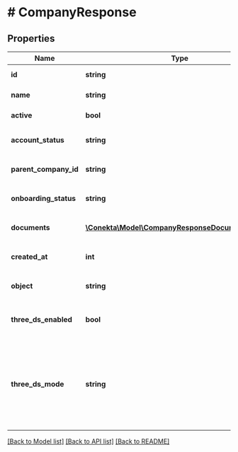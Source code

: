 # # CompanyResponse

## Properties

Name | Type | Description | Notes
------------ | ------------- | ------------- | -------------
**id** | **string** | The unique identifier for the company. |
**name** | **string** | The name of the company. |
**active** | **bool** | Indicates if the company is active. |
**account_status** | **string** | The current status of the company&#39;s account. |
**parent_company_id** | **string** | The identifier of the parent company, if any. | [optional]
**onboarding_status** | **string** | The current status of the company&#39;s onboarding process. |
**documents** | [**\Conekta\Model\CompanyResponseDocumentsInner[]**](CompanyResponseDocumentsInner.md) | A list of documents related to the company. |
**created_at** | **int** | Timestamp of when the company was created. |
**object** | **string** | The type of object, typically \&quot;company\&quot;. |
**three_ds_enabled** | **bool** | Indicates if 3DS authentication is enabled for the company. | [optional]
**three_ds_mode** | **string** | The 3DS mode for the company, either &#39;smart&#39; or &#39;strict&#39;. This property is only applicable when three_ds_enabled is true. When three_ds_enabled is false, this field will be null. | [optional]

[[Back to Model list]](../../README.md#models) [[Back to API list]](../../README.md#endpoints) [[Back to README]](../../README.md)
